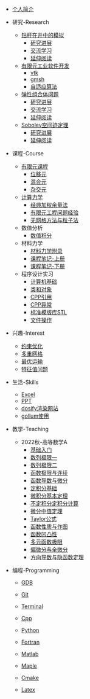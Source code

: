 - [个人简介](README.md)

- 研究-Research

  - [钻杆在井中的模拟](Research/SLB/SLB_钻杆模拟.md)
    - [研究进展](Research/SLB/SLB_钻杆模拟研究进展.md)
    - [交流学习](Research/SLB/SLB_discuss_钻杆模拟.md)
    - [延伸阅读](Research/SLB/SLB_ref_钻杆模拟.md)
  - [有限元工业软件开发](Research/BeFEM/BeFEM.md)
    - [vtk](Research/BeFEM/BeFEM_vtk.md)
    - [gmsh](Research/BeFEM/BeFEM_gmsh.md)
    - [自适应算法](Research/BeFEM/221023_FEM_adaptive.md)
  - [弹性组合体问题](Research/Comb/Comb_弹性组合体问题.md)
    - [研究进展](Research/Comb/Comb_弹性组合研究进展.md)
    - [交流学习](Research/Comb/Comb_discuss_弹性组合体.md)
    - [延伸阅读](Research/Comb/Comb_ref_弹性组合体.md)
  - [Sobolev空间迹定理](Research/Trace/Trace_迹定理问题.md)
    - [研究进展](Research/Trace/Trace_迹定理研究进展.md)
    - [延伸阅读](Research/Trace/Trace_迹定理延伸阅读.md)
  
- 课程-Course
  - [有限元课程](Course/FEMCourse/FEMCourse.md)
    - [位移元](Course/FEMCourse/FEM_位移元.md)
    - [混合元](Course/FEMCourse/FEM_混合元.md)
    - [杂交元](Course/FEMCourse/FEM_杂交元.md)
  - [计算力学](Course/CompuMechanic/CM_计算力学.md)
    - [经典加权余量法](Course/CompuMechanic/CM_经典加权余量法.md)
    - [有限元工程问题经验](Course/CompuMechanic/CM_有限元工程问题经验.md)
    - [无网格方法与粒子法](Course/CompuMechanic/CM_无网格方法与粒子法.md)
  - 数值分析
    - [数值积分](Course/NumericAnalysis/数值积分.md)
  - 材料力学
    - [材料力学附录](Course/MaterialMechanic/材料力学附录.md)
    - [课程笔记-上册](Course/MaterialMechanic/材料力学上册.md)
    - [课程笔记-下册](Course/MaterialMechanic/材料力学下册.md)
  - 程序设计实习
    - [计算机基础](Course/ProgrammingDesign/221015_程序设计实习_计算机基础.md)
    - [类和对象](Course/ProgrammingDesign/221015_程序设计实习_类和对象.md)
    - [CPP引用](Course/ProgrammingDesign/221015_程序设计实习_CPP引用.md)
    - [CPP异常](Course/ProgrammingDesign/221015_程序设计实习_CPP异常.md)
    - [标准模版库STL](Course/ProgrammingDesign/221015_程序设计实习_标准模版库STL.md)
    - [文件操作](Course/ProgrammingDesign/221015_程序设计实习_文件操作.md)
  
- 兴趣-Interest

  - [约束优化](Interest/约束优化/约束优化.md)
  - [多重网格](Interest/多重网格/多重网格.md)
  - [最优运输](Interest/最优运输/221022_OT_交流学习.md)
  - [特征值问题](Interest/特征值问题/EigenVal_交流学习.md)
  
- 生活-Skills

  - [Excel](Skills/Excel.md)
  - [PPT](Skills/PPT.md)
  - [dosify渲染网站](Skills/个人博客.md)
  - [gollum使用](Skills/gollum.md)

- 教学-Teaching

  - 2022秋-高等数学A
    - [基础入门](Teaching/gsa/220906gsa_course1)
    - [数列极限一](Teaching/gsa/220913gsa_course2)
    - [数列极限二](Teaching/gsa/220920gsa_course3)
    - [函数极限与连续](Teaching/gsa/220927gsa_course4)
    - [函数导数与微分](Teaching/gsa/221004gsa_course5)
    - [定积分基础](Teaching/gsa/221011gsa_course6)
    - [微积分基本定理](Teaching/gsa/221018gsa_course7)
    - [不定积分定积分计算](Teaching/gsa/221025gsa_course8)
    - [微分中值定理](Teaching/gsa/221101gsa_course9)
    - [Taylor公式](Teaching/gsa/221108gsa_course10)
    - [函数性质与作图](Teaching/gsa/221115gsa_course11)
    - [函数凹凸性](Teaching/gsa/221122gsa_course12)
    - [多元函数极限](Teaching/gsa/221129gsa_course13)
    - [偏微分与全微分](Teaching/gsa/221206gsa_course14)
    - [方向导数与隐函数定理](Teaching/gsa/221213gsa_course15)

- 编程-Programming
  - [GDB](Programming/GDB/gdb.md)

  - [Git](Programming/Git/Git.md)

  - [Terminal](Programming/Terminal/Terminal.md)

  - [Cpp](Programming/Cpp/Cpp.md)

  - [Python](Programming/Python/Python.md)

  - [Fortran](Programming/Fortran/Fortran.md)

  - [Matlab](Programming/Matlab/Matlab.md)

  - [Maple](Programming/Maple/Maple.md)

  - [Cmake](Programming/Cmake/Cmake.md)

  - [Latex](Programming/Latex/Latex_Latex.md)

    

